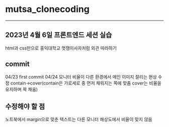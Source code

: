 # mutsa_clonecoding
---

## 2023년 4월 6일 프론트엔드 세션 실습
html과 css만으로 홍익대학교 멋쟁이사자처럼 외관 따라하기

## commit
04/23 first commit
04/24 모니터 비율이 다른 환경에서 메인 이미지 잘리는 현상 수정 contain->cover(contain은 가로세로 중 먼저 채워지는 쪽에 맞춤 cover는 비율을 유지하며 꽉 채움)

## 수정해야 할 점
노트북에서 margin으로 맞춘 텍스트는 다른 모니터 해상도에서 비율이 맞지 않음 
